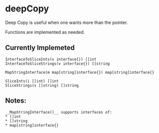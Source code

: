 deepCopy
========

Deep Copy is useful when one wants more than the pointer.

Functions are implemented as needed.

## Currently Implemeted  
    InterfaceToSliceInts(v interface{}) []int
    InterfaceToSliceStrings(v interface{}) []string

    MapStringInterface(m map[string]interface{}) map[string]interface{}

    SliceInts(i []int) []int
    SliceStrings(s []string) []string

## Notes:
    __MapStringInterface()__ supports interfaces of:
	* []int
	* []string
	* map[string]interface{}
